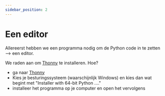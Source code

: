 ```yaml
---
sidebar_position: 2
---
```

# Een editor
Allereerst hebben we een programma nodig om de Python code in te zetten --> een editor.

We raden aan om [Thonny](https://thonny.org/) te installeren.
Hoe?
- ga naar [Thonny](https://thonny.org/)
- Kies je besturingssysteem (waarschijnlijk Windows) en kies dan wat begint met "Installer with 64-bit Python ...."
- installeer het programma op je computer en open het vervolgens